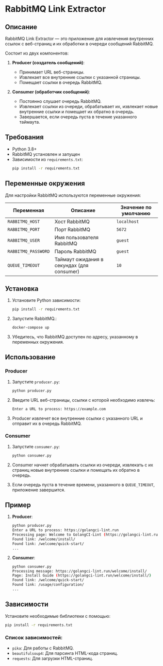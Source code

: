 # RabbitMQ Link Extractor

## Описание

RabbitMQ Link Extractor — это приложение для извлечения внутренних ссылок с веб-страниц и их обработки в очереди сообщений RabbitMQ.

Состоит из двух компонентов:

1. **Producer (создатель сообщений)**:

   - Принимает URL веб-страницы.
   - Извлекает все внутренние ссылки с указанной страницы.
   - Помещает ссылки в очередь RabbitMQ.

2. **Consumer (обработчик сообщений)**:
   - Постоянно слушает очередь RabbitMQ.
   - Извлекает ссылки из очереди, обрабатывает их, извлекает новые внутренние ссылки и помещает их обратно в очередь.
   - Завершается, если очередь пуста в течение указанного таймаута.

## Требования

- Python 3.8+
- RabbitMQ установлен и запущен
- Зависимости из `requirements.txt`:
  ```bash
  pip install -r requirements.txt
  ```

## Переменные окружения

Для настройки RabbitMQ используются переменные окружения:

| Переменная          | Описание                                   | Значение по умолчанию |
| ------------------- | ------------------------------------------ | --------------------- |
| `RABBITMQ_HOST`     | Хост RabbitMQ                              | `localhost`           |
| `RABBITMQ_PORT`     | Порт RabbitMQ                              | `5672`                |
| `RABBITMQ_USER`     | Имя пользователя RabbitMQ                  | `guest`               |
| `RABBITMQ_PASSWORD` | Пароль RabbitMQ                            | `guest`               |
| `QUEUE_TIMEOUT`     | Таймаут ожидания в секундах (для consumer) | `10`                  |

## Установка

1. Установите Python зависимости:

   ```bash
   pip install -r requirements.txt
   ```

2. Запустите RabbitMQ.:

   ```bash
   docker-compose up
   ```

3. Убедитесь, что RabbitMQ доступен по адресу, указанному в переменных окружения.

## Использование

### Producer

1. Запустите `producer.py`:

   ```bash
   python producer.py
   ```

2. Введите URL веб-страницы, ссылки с которой необходимо извлечь:

   ```bash
   Enter a URL to process: https://example.com
   ```

3. Producer извлечет все внутренние ссылки с указанного URL и отправит их в очередь RabbitMQ.

### Consumer

1. Запустите `consumer.py`:

   ```bash
   python consumer.py
   ```

2. Consumer начнет обрабатывать ссылки из очереди, извлекать с их страниц новые внутренние ссылки и помещать их обратно в очередь.

3. Если очередь пуста в течение времени, указанного в `QUEUE_TIMEOUT`, приложение завершится.

## Пример

1. **Producer**:

   ```bash
   python producer.py
   Enter a URL to process: https://golangci-lint.run
   Processing page: Welcome to GolangCI-Lint (https://golangci-lint.run)
   Found link: /welcome/install/
   Found link: /welcome/quick-start/
   ...
   ```

2. **Consumer**:
   ```bash
   python consumer.py
   Processing message: https://golangci-lint.run/welcome/install/
   Page: Install Guide (https://golangci-lint.run/welcome/install/)
   Found link: /welcome/quick-start/
   Found link: /usage/configuration/
   ...
   ```

## Зависимости

Установите необходимые библиотеки с помощью:

```bash
pip install -r requirements.txt
```

### Список зависимостей:

- `pika`: Для работы с RabbitMQ.
- `beautifulsoup4`: Для парсинга HTML-кода страниц.
- `requests`: Для загрузки HTML-страниц.
